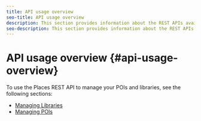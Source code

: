 ```yaml
---
title: API usage overview
seo-title: API usage overview
description: This section provides information about the REST APIs available for Location Service.
seo-description: This section provides information about the REST APIs available for Location Service.
---
```


# API usage overview {#api-usage-overview}

To use the Places REST API to manage your POIs and libraries, see the following sections:

* [Managing Libraries](/help/en/places/using/web-service-api/api-usage/manage-libraries/manage-libraries.md)
* [Managing POIs](/help/en/places/using/web-service-api/api-usage/manage-pois/manage-pois.md)